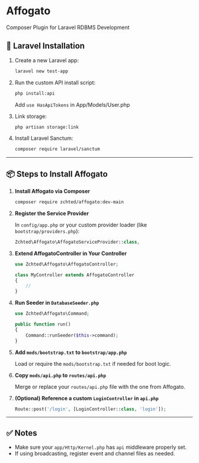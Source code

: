 # Affogato

Composer Plugin for Laravel RDBMS Development

## 🔧 Laravel Installation

1. Create a new Laravel app:

   ```bash
   laravel new test-app
   ```

2. Run the custom API install script:

   ```bash
   php install:api
   ```

   Add `use HasApiTokens` in App/Models/User.php

3. Link storage:

   ```bash
   php artisan storage:link
   ```

4. Install Laravel Sanctum:
   ```bash
   composer require laravel/sanctum
   ```

---

## 📦 Steps to Install Affogato

1. **Install Affogato via Composer**

   ```bash
   composer require zchted/affogato:dev-main
   ```

2. **Register the Service Provider**

   In `config/app.php` or your custom provider loader (like `bootstrap/providers.php`):

   ```php
   Zchted\Affogato\AffogatoServiceProvider::class,
   ```

3. **Extend AffogatoController in Your Controller**

   ```php
   use Zchted\Affogato\AffogatoController;

   class MyController extends AffogatoController
   {
       //
   }
   ```

4. **Run Seeder in `DatabaseSeeder.php`**

   ```php
   use Zchted\Affogato\Command;

   public function run()
   {
       Command::runSeeder($this->command);
   }
   ```

5. **Add `mods/bootstrap.txt` to `bootstrap/app.php`**

   Load or require the `mods/bootstrap.txt` if needed for boot logic.

6. **Copy `mods/api.php` to `routes/api.php`**

   Merge or replace your `routes/api.php` file with the one from Affogato.

7. **(Optional) Reference a custom `LoginController` in `api.php`**
   ```php
   Route::post('/login', [LoginController::class, 'login']);
   ```

---

## ✅ Notes

- Make sure your `app/Http/Kernel.php` has `api` middleware properly set.
- If using broadcasting, register event and channel files as needed.
